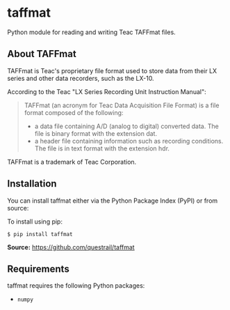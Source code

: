 # taffmat

Python module for reading and writing Teac TAFFmat files.

## About TAFFmat

TAFFmat is Teac's proprietary file format used to store data from their
LX series and other data recorders, such as the LX-10.

According to the Teac "LX Series Recording Unit Instruction Manual":

>  TAFFmat (an acronym for Teac Data Acquisition File Format) is a
>  file format composed of the following:
>
>  * a data file containing A/D (analog to digital) converted data. The
>    file is binary format with the extension dat.
>  * a header file containing information such as recording
>    conditions. The file is in text format with the extension hdr. 

TAFFmat is a trademark of Teac Corporation.

## Installation

You can install taffmat either via the Python Package Index (PyPI) or
from source:

To install using pip:

    $ pip install taffmat

**Source:** https://github.com/questrail/taffmat

## Requirements

taffmat requires the following Python packages:

* `numpy`
